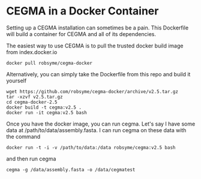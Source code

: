 CEGMA in a Docker Container
===========================

Setting up a CEGMA installation can sometimes be a pain. This Dockerfile will build a container for CEGMA and all of its dependencies.

The easiest way to use CEGMA is to pull the trusted docker build image from index.docker.io

    docker pull robsyme/cegma-docker

Alternatively, you can simply take the Dockerfile from this repo and build it yourself

    wget https://github.com/robsyme/cegma-docker/archive/v2.5.tar.gz
    tar -xzvf v2.5.tar.gz
    cd cegma-docker-2.5
    docker build -t cegma:v2.5 .
    docker run -it cegma:v2.5 bash


Once you have the docker image, you can run cegma. Let's say I have some data at /path/to/data/assembly.fasta. I can run cegma on these data with the command

    docker run -t -i -v /path/to/data:/data robsyme/cegma:v2.5 bash

and then run cegma

    cegma -g /data/assembly.fasta -o /data/cegmatest
